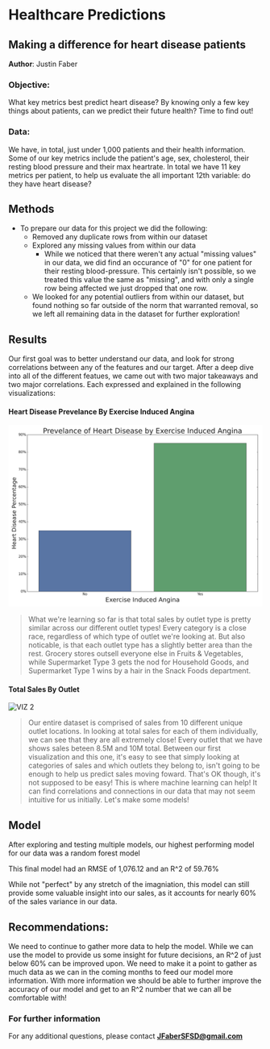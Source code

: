 # Healthcare Predictions
## Making a difference for heart disease patients

**Author**: Justin Faber

### Objective:

What key metrics best predict heart disease? By knowing only a few key things about patients, can we predict their future health? Time to find out! 


### Data:
We have, in total, just under 1,000 patients and their health information. Some of our key metrics include the patient's age, sex, cholesterol, their resting blood pressure and their max heartrate. In total we have 11 key metrics per patient, to help us evaluate the all important 12th variable: do they have heart disease?


## Methods
- To prepare our data for this project we did the following:
  - Removed any duplicate rows from within our dataset
  - Explored any missing values from within our data
    -  While we noticed that there weren't any actual "missing values" in our data, we did find an occurance of "0" for one patient for their resting blood-pressure. This certainly isn't possible, so we treated this value the same as "missing", and with only a single row being affected we just dropped that one row. 
  -  We looked for any potential outliers from within our dataset, but found nothing so far outside of the norm that warranted removal, so we left all remaining data in the dataset for further exploration!

## Results
Our first goal was to better understand our data, and look for strong correlations between any of the features and our target. After a deep dive into all of the different featues, we came out with two major takeaways and two major correlations. Each expressed and explained in the following visualizations:


#### Heart Disease Prevelance By Exercise Induced Angina
![VIZ 1](Heart_Disease_Visual_1.png)

> What we're learning so far is that total sales by outlet type is pretty similar across our different outlet types! Every category is a close race, regardless of which type of outlet we're looking at. But also noticable, is that each outlet type has a slightly better area than the rest. Grocery stores outsell everyone else in Fruits & Vegetables, while Supermarket Type 3 gets the nod for Household Goods, and Supermarket Type 1 wins by a hair in the Snack Foods department. 

#### Total Sales By Outlet
![VIZ 2](Final_Project_Visualization_2.png)

> Our entire dataset is comprised of sales from 10 different unique outlet locations. In looking at total sales for each of them individually, we can see that they are all extremely close! Every outlet that we have shows sales beteen 8.5M and 10M total. Between our first visualization and this one, it's easy to see that simply looking at categories of sales and which outlets they belong to, isn't going to be enough to help us predict sales moving foward. That's OK though, it's not supposed to be easy! This is where machine learning can help! It can find correlations and connections in our data that may not seem intuitive for us initially. Let's make some models! 

## Model

After exploring and testing multiple models, our highest performing model for our data was a random forest model

This final model had an RMSE of 1,076.12 and an R^2 of 59.76%

While not "perfect" by any stretch of the imagniation, this model can still provide some valuable insight into our sales, as it accounts for nearly 60% of the sales variance in our data. 

## Recommendations:

We need to continue to gather more data to help the model. While we can use the model to provide us some insight for future decisions, an R^2 of just below 60% can be improved upon. We need to make it a point to gather as much data as we can in the coming months to feed our model more information. With more information we should be able to further improve the accuracy of our model and get to an R^2 number that we can all be comfortable with! 



### For further information


For any additional questions, please contact **JFaberSFSD@gmail.com**
